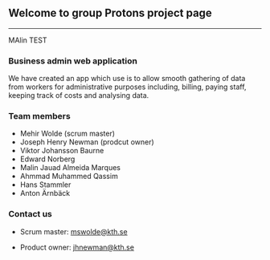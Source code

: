 ## Welcome to group Protons project page

***

MAlin TEST

### Business admin web application
We have created an app which use is to allow smooth gathering of data from workers for administrative purposes including, billing, paying staff, keeping track of costs and analysing data. 


### Team members
* Mehir Wolde (scrum master)
* Joseph Henry Newman (prodcut owner)
* Viktor Johansson Baurne
* Edward Norberg
* Malin Jauad Almeida Marques
* Ahmmad Muhammed Qassim
* Hans Stammler
* Anton Ärnbäck


### Contact us
* Scrum master: mswolde@kth.se

* Product owner: jhnewman@kth.se
